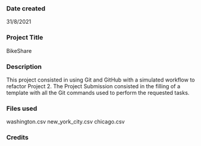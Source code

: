 
### Date created
31/8/2021

### Project Title
BikeShare

### Description
This project consisted in using Git and GitHub with a simulated workflow to refactor Project 2.
 The Project Submission consisted in the filling of a template with all the Git commands used to perform the requested tasks.

### Files used
washington.csv
new_york_city.csv
chicago.csv

### Credits
